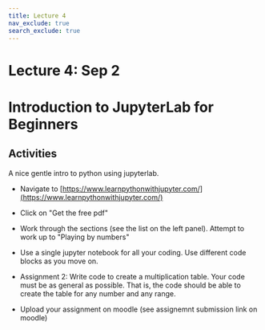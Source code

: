 ```yaml
---
title: Lecture 4
nav_exclude: true
search_exclude: true
---
```




# Lecture 4: Sep 2



# Introduction to JupyterLab for Beginners

## Activities

A nice gentle intro to python using jupyterlab. 

- Navigate to [https://www.learnpythonwithjupyter.com/](https://www.learnpythonwithjupyter.com/)

- Click on "Get the free pdf"

- Work through the sections (see the list on the left panel). Attempt to work up to "Playing by numbers"

- Use a single jupyter notebook for all your coding. Use different code blocks as you move on.
  
- Assignment 2: Write code to create a multiplication table. Your code must be as general as possible.
  That is, the code should be able to create the table for any number and any range.

- Upload your assignment on moodle (see assignemnt submission link on moodle)
